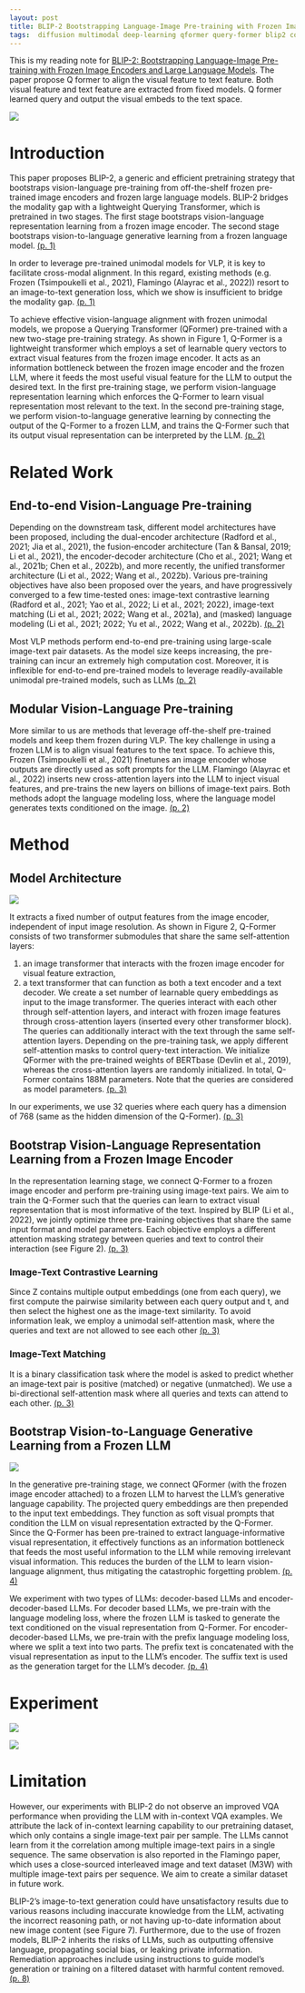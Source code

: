 ```yaml
---
layout: post
title: BLIP-2 Bootstrapping Language-Image Pre-training with Frozen Image Encoders and Large Language Models
tags:  diffusion multimodal deep-learning qformer query-former blip2 constrast-loss image-text-matching
---
```


This is my reading note for [BLIP-2: Bootstrapping Language-Image Pre-training with Frozen Image Encoders and Large Language Models](https://github.com/salesforce/LAVIS/tree/main/projects/blip2). The paper propose Q former to align the visual feature to text feature. Both visual feature and text feature are extracted from fixed models. Q former learned query and output the visual embeds to the text space.

![](https://raw.githubusercontent.com/zhangtemplar/zhangtemplar.github.io/master/uPic/liBLIP2BootstrappingLanguageImage2023-1-x304-y378.png) 

# Introduction
This paper proposes BLIP-2, a generic and efficient pretraining strategy that bootstraps vision-language pre-training from off-the-shelf frozen pre-trained image encoders and frozen large language models. BLIP-2 bridges the modality gap with a lightweight Querying Transformer, which is pretrained in two stages. The first stage bootstraps vision-language representation learning from a frozen image encoder. The second stage bootstraps vision-to-language generative learning from a frozen language model. [(p. 1)](zotero://open-pdf/library/items/RWGSE43S?page=1&annotation=V9SP2QA5)

In order to leverage pre-trained unimodal models for VLP, it is key to facilitate cross-modal alignment. In this regard, existing methods (e.g. Frozen (Tsimpoukelli et al., 2021), Flamingo (Alayrac et al., 2022)) resort to an image-to-text generation loss, which we show is insufficient to bridge the modality gap. [(p. 1)](zotero://open-pdf/library/items/RWGSE43S?page=1&annotation=GPRTIF77)

To achieve effective vision-language alignment with frozen unimodal models, we propose a Querying Transformer (QFormer) pre-trained with a new two-stage pre-training strategy. As shown in Figure 1, Q-Former is a lightweight transformer which employs a set of learnable query vectors to extract visual features from the frozen image encoder. It acts as an information bottleneck between the frozen image encoder and the frozen LLM, where it feeds the most useful visual feature for the LLM to output the desired text. In the first pre-training stage, we perform vision-language representation learning which enforces the Q-Former to learn visual representation most relevant to the text. In the second pre-training stage, we perform vision-to-language generative learning by connecting the output of the Q-Former to a frozen LLM, and trains the Q-Former such that its output visual representation can be interpreted by the LLM. [(p. 2)](zotero://open-pdf/library/items/RWGSE43S?page=2&annotation=W84M85EB)

# Related Work
## End-to-end Vision-Language Pre-training
Depending on the downstream task, different model architectures have been proposed, including the dual-encoder architecture (Radford et al., 2021; Jia et al., 2021), the fusion-encoder architecture (Tan & Bansal, 2019; Li et al., 2021), the encoder-decoder architecture (Cho et al., 2021; Wang et al., 2021b; Chen et al., 2022b), and more recently, the unified transformer architecture (Li et al., 2022; Wang et al., 2022b). Various pre-training objectives have also been proposed over the years, and have progressively converged to a few time-tested ones: image-text contrastive learning (Radford et al., 2021; Yao et al., 2022; Li et al., 2021; 2022), image-text matching (Li et al., 2021; 2022; Wang et al., 2021a), and (masked) language modeling (Li et al., 2021; 2022; Yu et al., 2022; Wang et al., 2022b). [(p. 2)](zotero://open-pdf/library/items/RWGSE43S?page=2&annotation=H3N4L5NE)

Most VLP methods perform end-to-end pre-training using large-scale image-text pair datasets. As the model size keeps increasing, the pre-training can incur an extremely high computation cost. Moreover, it is inflexible for end-to-end pre-trained models to leverage readily-available unimodal pre-trained models, such as LLMs [(p. 2)](zotero://open-pdf/library/items/RWGSE43S?page=2&annotation=BPI84ZFN)

## Modular Vision-Language Pre-training
More similar to us are methods that leverage off-the-shelf pre-trained models and keep them frozen during VLP. The key challenge in using a frozen LLM is to align visual features to the text space. To achieve this, Frozen (Tsimpoukelli et al., 2021) finetunes an image encoder whose outputs are directly used as soft prompts for the LLM. Flamingo (Alayrac et al., 2022) inserts new cross-attention layers into the LLM to inject visual features, and pre-trains the new layers on billions of image-text pairs. 
Both methods adopt the language modeling loss, where the language model generates texts conditioned on the image. [(p. 2)](zotero://open-pdf/library/items/RWGSE43S?page=2&annotation=MHRH5BVM)

# Method
## Model Architecture
![](https://raw.githubusercontent.com/zhangtemplar/zhangtemplar.github.io/master/uPic/liBLIP2BootstrappingLanguageImage2023-3-x50-y579.png) 

It extracts a fixed number of output features from the image encoder, independent of input image resolution. As shown in Figure 2, Q-Former consists of two transformer submodules that share the same self-attention layers: 
1. an image transformer that interacts with the frozen image encoder for visual feature extraction, 
2. a text transformer that can function as both a text encoder and a text decoder. 
We create a set number of learnable query embeddings as input to the image transformer. The queries interact with each other through self-attention layers, and interact with frozen image features through cross-attention layers (inserted every other transformer block). The queries can additionally interact with the text through the same self-attention layers. Depending on the pre-training task, we apply different self-attention masks to control query-text interaction. We initialize QFormer with the pre-trained weights of BERTbase (Devlin et al., 2019), whereas the cross-attention layers are randomly initialized. In total, Q-Former contains 188M parameters. Note that the queries are considered as model parameters. [(p. 3)](zotero://open-pdf/library/items/RWGSE43S?page=3&annotation=GN5YSM3C)

In our experiments, we use 32 queries where each query has a dimension of 768 (same as the hidden dimension of the Q-Former). [(p. 3)](zotero://open-pdf/library/items/RWGSE43S?page=3&annotation=PE5BZGKN)

## Bootstrap Vision-Language Representation Learning from a Frozen Image Encoder
In the representation learning stage, we connect Q-Former to a frozen image encoder and perform pre-training using image-text pairs. We aim to train the Q-Former such that the queries can learn to extract visual representation that is most informative of the text. Inspired by BLIP (Li et al., 2022), we jointly optimize three pre-training objectives that share the same input format and model parameters. Each objective employs a different attention masking strategy between queries and text to control their interaction (see Figure 2). [(p. 3)](zotero://open-pdf/library/items/RWGSE43S?page=3&annotation=CS9T8QPY)

### Image-Text Contrastive Learning
Since Z contains multiple output embeddings (one from each query), we first compute the pairwise similarity between each query output and t, and then select the highest one as the image-text similarity. To avoid information leak, we employ a unimodal self-attention mask, where the queries and text are not allowed to see each other [(p. 3)](zotero://open-pdf/library/items/RWGSE43S?page=3&annotation=HU9SQDZW)

### Image-Text Matching
It is a binary classification task where the model is asked to predict whether an image-text pair is positive (matched) or negative (unmatched). We use a bi-directional self-attention mask where all queries and texts can attend to each other. [(p. 3)](zotero://open-pdf/library/items/RWGSE43S?page=3&annotation=KVFEIYSL)

## Bootstrap Vision-to-Language Generative Learning from a Frozen LLM
![](https://raw.githubusercontent.com/zhangtemplar/zhangtemplar.github.io/master/uPic/liBLIP2BootstrappingLanguageImage2023-4-x52-y553.png) 

In the generative pre-training stage, we connect QFormer (with the frozen image encoder attached) to a frozen LLM to harvest the LLM’s generative language capability. The projected query embeddings are then prepended to the input text embeddings. They function as soft visual prompts that condition the LLM on visual representation extracted by the Q-Former. Since the Q-Former has been pre-trained to extract language-informative visual representation, it effectively functions as an information bottleneck that feeds the most useful information to the LLM while removing irrelevant visual information. This reduces the burden of the LLM to learn vision-language alignment, thus mitigating the catastrophic forgetting problem. [(p. 4)](zotero://open-pdf/library/items/RWGSE43S?page=4&annotation=VWWDWXDW)

We experiment with two types of LLMs: decoder-based LLMs and encoder-decoder-based LLMs. For decoder based LLMs, we pre-train with the language modeling loss, where the frozen LLM is tasked to generate the text conditioned on the visual representation from Q-Former. For encoder-decoder-based LLMs, we pre-train with the prefix language modeling loss, where we split a text into two parts. The prefix text is concatenated with the visual representation as input to the LLM’s encoder. The suffix text is used as the generation target for the LLM’s decoder. [(p. 4)](zotero://open-pdf/library/items/RWGSE43S?page=4&annotation=J3BV68I5)

# Experiment
![](https://raw.githubusercontent.com/zhangtemplar/zhangtemplar.github.io/master/uPic/liBLIP2BootstrappingLanguageImage2023-5-x51-y72.png) 

![](https://raw.githubusercontent.com/zhangtemplar/zhangtemplar.github.io/master/uPic/liBLIP2BootstrappingLanguageImage2023-6-x49-y593.png) 

# Limitation
However, our experiments with BLIP-2 do not observe an improved VQA performance when providing the LLM with in-context VQA examples. We attribute the lack of in-context learning capability to our pretraining dataset, which only contains a single image-text pair per sample. The LLMs cannot learn from it the correlation among multiple image-text pairs in a single sequence. The same observation is also reported in the Flamingo paper, which uses a close-sourced interleaved image and text dataset (M3W) with multiple image-text pairs per sequence. 
We aim to create a similar dataset in future work. 

BLIP-2’s image-to-text generation could have unsatisfactory results due to various reasons including inaccurate knowledge from the LLM, activating the incorrect reasoning path, or not having up-to-date information about new image content (see Figure 7). Furthermore, due to the use of frozen models, BLIP-2 inherits the risks of LLMs, such as outputting offensive language, propagating social bias, or leaking private information. Remediation approaches include using instructions to guide model’s generation or training on a filtered dataset with harmful content removed. [(p. 8)](zotero://open-pdf/library/items/RWGSE43S?page=8&annotation=M9WCRW2B)

